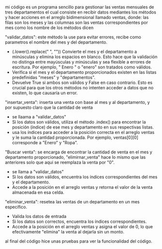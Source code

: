 mi código es un programa sencillo para gestionar las ventas mensuales de tres departamentos el cual consiste en recibir datos mediantes los métodos y hacer acciones en el arreglo bidimensional llamado ventas, donde: las filas son los meses y
las columnas son las ventas correspondientes por mes como los nombre de los métodos dicen

"validar_datos": este método la use para evitar errores, recibe como parametros el nombre del mes y del departamento.

  * (.lower().replace(" ", "")) Convierte el mes y el departamento a minúsculas y elimina los espacios en blanco.
    Esto hace que la validación no distinga entre mayúsculas y minúsculas y sea flexible a errores de escritura. Por ejemplo, " Enero " o "enero" son tratados como válidos.
  * Verifica si el mes y el departamento proporcionados existen en las listas predefinidas "meses" y "departamentos".
  * Devuelve True si ambos son válidos y False en caso contrario. Esto es crucial para que los otros métodos no intenten acceder a datos que no existen, lo que causaría un error.

"insertar_venta": inserta una venta con base al mes y al departamento, y por supuesto claro que la cantidad de venta
* se llaama a "validar_datos"
* Si los datos son válidos, utiliza el método .index() para encontrar la posición (índice) de ese mes y departamento en sus respectivas listas.
*  usa los índices para acceder a la posición correcta en el arreglo ventas y le suma la cantidad proporcionada. Por ejemplo, ventas[0][0] corresponde a "Enero" y "Ropa".

"Buscar venta": se encarga de encontrar la cantidad de venta en el mes y departamento proporcionado, "elimirnar_venta" hace lo mismo que las anteriores solo que aqui se reemplaza la venta por "0".
* se llama a "validar_datos"
* Si los datos son válidos, encuentra los índices correspondientes del mes y el departamento.
* Accede a la posición en el arreglo ventas y retorna el valor de la venta almacenada en esa celda.

"eliminar_venta": resetea las ventas de un departamento en un mes específico.
* Valida los datos de entrada
* Si los datos son correctos, encuentra los índices correspondientes.
* Accede a la posición en el arreglo ventas y asigna el valor de 0, lo que efectivamente "elimina" la venta al dejarla sin un monto.

al final del código hice unas pruebas para ver la funcionalidad del código.

